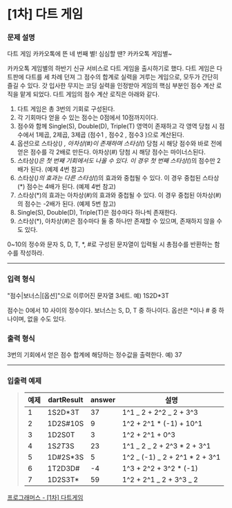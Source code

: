 # [1차] 다트 게임

### 문제 설명

다트 게임
카카오톡에 뜬 네 번째 별! 심심할 땐? 카카오톡 게임별~

카카오톡 게임별의 하반기 신규 서비스로 다트 게임을 출시하기로 했다. 다트 게임은 다트판에 다트를 세 차례 던져 그 점수의 합계로 실력을 겨루는 게임으로, 모두가 간단히 즐길 수 있다.
갓 입사한 무지는 코딩 실력을 인정받아 게임의 핵심 부분인 점수 계산 로직을 맡게 되었다. 다트 게임의 점수 계산 로직은 아래와 같다.

1. 다트 게임은 총 3번의 기회로 구성된다.
2. 각 기회마다 얻을 수 있는 점수는 0점에서 10점까지이다.
3. 점수와 함께 Single(S), Double(D), Triple(T) 영역이 존재하고 각 영역 당첨 시 점수에서 1제곱, 2제곱, 3제곱 (점수1 , 점수2 , 점수3 )으로 계산된다.
4. 옵션으로 스타상(_) , 아차상(#)이 존재하며 스타상(_) 당첨 시 해당 점수와 바로 전에 얻은 점수를 각 2배로 만든다. 아차상(#) 당첨 시 해당 점수는 마이너스된다.
5. 스타상(_)은 첫 번째 기회에서도 나올 수 있다. 이 경우 첫 번째 스타상(_)의 점수만 2배가 된다. (예제 4번 참고)
6. 스타상(_)의 효과는 다른 스타상(_)의 효과와 중첩될 수 있다. 이 경우 중첩된 스타상(\*) 점수는 4배가 된다. (예제 4번 참고)
7. 스타상(\*)의 효과는 아차상(#)의 효과와 중첩될 수 있다. 이 경우 중첩된 아차상(#)의 점수는 -2배가 된다. (예제 5번 참고)
8. Single(S), Double(D), Triple(T)은 점수마다 하나씩 존재한다.
9. 스타상(\*), 아차상(#)은 점수마다 둘 중 하나만 존재할 수 있으며, 존재하지 않을 수도 있다.

0~10의 정수와 문자 S, D, T, \*, #로 구성된 문자열이 입력될 시 총점수를 반환하는 함수를 작성하라.

---

### 입력 형식

"점수|보너스|[옵션]"으로 이루어진 문자열 3세트.
예) 1S2D\*3T

점수는 0에서 10 사이의 정수이다.
보너스는 S, D, T 중 하나이다.
옵선은 \*이나 # 중 하나이며, 없을 수도 있다.

### 출력 형식

3번의 기회에서 얻은 점수 합계에 해당하는 정수값을 출력한다.
예) 37

---

### 입출력 예제

> | 예제 | dartResult | answer | 설명                            |
> | ---- | ---------- | ------ | ------------------------------- |
> | 1    | 1S2D\*3T   | 37     | 1^1 _ 2 + 2^2 _ 2 + 3^3         |
> | 2    | 1D2S#10S   | 9      | 1^2 + 2^1 \* (-1) + 10^1        |
> | 3    | 1D2S0T     | 3      | 1^2 + 2^1 + 0^3                 |
> | 4    | 1S*2T*3S   | 23     | 1^1 _ 2 _ 2 + 2^3 \* 2 + 3^1    |
> | 5    | 1D#2S\*3S  | 5      | 1^2 _ (-1) _ 2 + 2^1 \* 2 + 3^1 |
> | 6    | 1T2D3D#    | -4     | 1^3 + 2^2 + 3^2 \* (-1)         |
> | 7    | 1D2S3T\*   | 59     | 1^2 + 2^1 _ 2 + 3^3 _ 2         |

[프로그래머스 - [1차] 다트게임](https://programmers.co.kr/learn/courses/30/lessons/17682)

